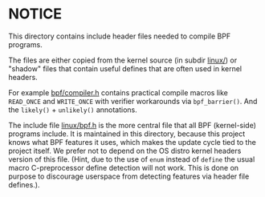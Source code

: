 # NOTICE

This directory contains include header files needed to compile BPF programs.

The files are either copied from the kernel source (in subdir [linux/](linux))
or "shadow" files that contain useful defines that are often used in kernel
headers.

For example [bpf/compiler.h](bpf/compiler.h) contains practical compile macros
like `READ_ONCE` and `WRITE_ONCE` with verifier workarounds via
`bpf_barrier()`.  And the `likely()` + `unlikely()` annotations.

The include file [linux/bpf.h](linux/bpf.h) is the more central file that all
BPF (kernel-side) programs include.  It is maintained in this directory,
because this project knows what BPF features it uses, which makes the update
cycle tied to the project itself.  We prefer not to depend on the OS distro
kernel headers version of this file. (Hint, due to the use of `enum` instead of
`define` the usual macro C-preprocessor define detection will not work. This is
done on purpose to discourage userspace from detecting features via header file
defines.).
